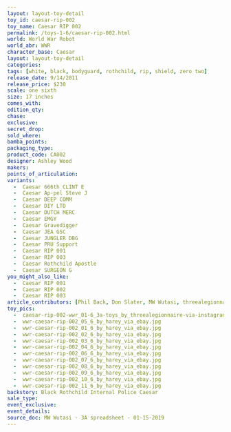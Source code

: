```yaml
---
layout: layout-toy-detail 
toy_id: caesar-rip-002
toy_name: Caesar RIP 002
permalink: /toys-1-6/caesar-rip-002.html
world: World War Robot
world_abr: WWR
character_base: Caesar
layout: layout-toy-detail
categories: 
tags: [white, black, bodyguard, rothchild, rip, shield, zero two]
release_date: 9/14/2011
release_price: $230 
scale: one sixth
size: 17 inches
comes_with: 
edition_qty: 
chase: 
exclusive: 
secret_drop: 
sold_where: 
bamba_points: 
packaging_type: 
product_code: CA002
designer: Ashley Wood
makers: 
points_of_articulation: 
variants: 
  -  Caesar 666th CLINT E
  -  Caesar Ap-pel Steve J
  -  Caesar DEEP COMM
  -  Caesar DIY LTD
  -  Caesar DUTCH MERC
  -  Caesar EMGY
  -  Caesar Gravedigger
  -  Caesar JEA GSC
  -  Caesar JUNGLER DBG
  -  Caesar PRU Support
  -  Caesar RIP 001
  -  Caesar RIP 003
  -  Caesar Rothchild Apostle
  -  Caesar SURGEON G
you_might_also_like: 
  -  Caesar RIP 001
  -  Caesar RIP 002
  -  Caesar RIP 003
article_contributors: [Phil Back, Don Slater, MW Wutasi, threealegionnaire, harey]
toy_pics: 
  -  caesar-rip-002-wwr_01-6_3a-toys_by_threealegionnaire-via-instagram.jpg
  -  wwr-caesar-rip-002_05_6_by_harey_via_ebay.jpg
  -  wwr-caesar-rip-002_01_6_by_harey_via_ebay.jpg
  -  wwr-caesar-rip-002_02_6_by_harey_via_ebay.jpg
  -  wwr-caesar-rip-002_03_6_by_harey_via_ebay.jpg
  -  wwr-caesar-rip-002_04_6_by_harey_via_ebay.jpg
  -  wwr-caesar-rip-002_06_6_by_harey_via_ebay.jpg
  -  wwr-caesar-rip-002_07_6_by_harey_via_ebay.jpg
  -  wwr-caesar-rip-002_08_6_by_harey_via_ebay.jpg
  -  wwr-caesar-rip-002_09_6_by_harey_via_ebay.jpg
  -  wwr-caesar-rip-002_10_6_by_harey_via_ebay.jpg
  -  wwr-caesar-rip-002_11_6_by_harey_via_ebay.jpg
backstory: Black Rothchild Internal Police Caesar
sale_type: 
event_exclusive: 
event_details: 
source_doc: MW Wutasi - 3A spreadsheet - 01-15-2019
---
```

